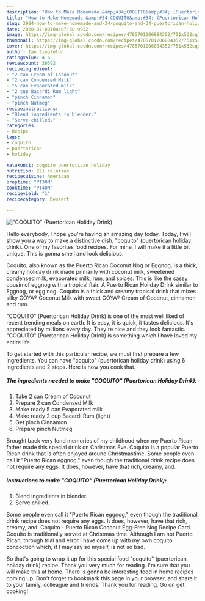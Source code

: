```yaml
---
description: "How to Make Homemade &amp;#34;COQUITO&amp;#34; (Puertorican Holiday Drink)"
title: "How to Make Homemade &amp;#34;COQUITO&amp;#34; (Puertorican Holiday Drink)"
slug: 3984-how-to-make-homemade-and-34-coquito-and-34-puertorican-holiday-drink
date: 2020-07-08T04:07:38.993Z
image: https://img-global.cpcdn.com/recipes/4785701206884352/751x532cq70/coquito-puertorican-holiday-drink-recipe-main-photo.jpg
thumbnail: https://img-global.cpcdn.com/recipes/4785701206884352/751x532cq70/coquito-puertorican-holiday-drink-recipe-main-photo.jpg
cover: https://img-global.cpcdn.com/recipes/4785701206884352/751x532cq70/coquito-puertorican-holiday-drink-recipe-main-photo.jpg
author: Ian Singleton
ratingvalue: 4.6
reviewcount: 30392
recipeingredient:
- "2 can Cream of Coconut"
- "2 can Condensed Milk"
- "5 can Evaporated milk"
- "2 cup Bacardi Rum light"
- "pinch Cinnamon"
- "pinch Nutmeg"
recipeinstructions:
- "Blend ingredients in blender."
- "Serve chilled."
categories:
- Recipe
tags:
- coquito
- puertorican
- holiday

katakunci: coquito puertorican holiday 
nutrition: 221 calories
recipecuisine: American
preptime: "PT30M"
cooktime: "PT40M"
recipeyield: "1"
recipecategory: Dessert

---
```



![&#34;COQUITO&#34; (Puertorican Holiday Drink)](https://img-global.cpcdn.com/recipes/4785701206884352/751x532cq70/coquito-puertorican-holiday-drink-recipe-main-photo.jpg)

Hello everybody, I hope you're having an amazing day today. Today, I will show you a way to make a distinctive dish, &#34;coquito&#34; (puertorican holiday drink). One of my favorites food recipes. For mine, I will make it a little bit unique. This is gonna smell and look delicious.

Coquito, also known as the Puerto Rican Coconut Nog or Eggnog, is a thick, creamy holiday drink made primarily with coconut milk, sweetened condensed milk, evaporated milk, rum, and spices. This is like the sassy cousin of eggnog with a tropical flair. A Puerto Rican Holiday Drink similar to Eggnog, or egg nog. Coquito is a thick and creamy tropical drink that mixes silky GOYA® Coconut Milk with sweet GOYA® Cream of Coconut, cinnamon and rum.

&#34;COQUITO&#34; (Puertorican Holiday Drink) is one of the most well liked of recent trending meals on earth. It is easy, it is quick, it tastes delicious. It's appreciated by millions every day. They're nice and they look fantastic. &#34;COQUITO&#34; (Puertorican Holiday Drink) is something which I have loved my entire life.


To get started with this particular recipe, we must first prepare a few ingredients. You can have &#34;coquito&#34; (puertorican holiday drink) using 6 ingredients and 2 steps. Here is how you cook that.

<!--inarticleads1-->

##### The ingredients needed to make &#34;COQUITO&#34; (Puertorican Holiday Drink):

1. Take 2 can Cream of Coconut
1. Prepare 2 can Condensed Milk
1. Make ready 5 can Evaporated milk
1. Make ready 2 cup Bacardi Rum (light)
1. Get pinch Cinnamon
1. Prepare pinch Nutmeg


Brought back very fond memories of my childhood when my Puerto Rican father made this special drink on Christmas Eve. Coquito is a popular Puerto Rican drink that is often enjoyed around Christmastime. Some people even call it &#34;Puerto Rican eggnog,&#34; even though the traditional drink recipe does not require any eggs. It does, however, have that rich, creamy, and. 

<!--inarticleads2-->

##### Instructions to make &#34;COQUITO&#34; (Puertorican Holiday Drink):

1. Blend ingredients in blender.
1. Serve chilled.


Some people even call it &#34;Puerto Rican eggnog,&#34; even though the traditional drink recipe does not require any eggs. It does, however, have that rich, creamy, and. Coquito - Puerto Rican Coconut Egg-Free Nog Recipe Card. Coquito is traditionally served at Christmas time. Although I am not Puerto Rican, through trial and error I have come up with my own coquito concoction which, if I may say so myself, is not so bad. 

So that's going to wrap it up for this special food &#34;coquito&#34; (puertorican holiday drink) recipe. Thank you very much for reading. I'm sure that you will make this at home. There is gonna be interesting food in home recipes coming up. Don't forget to bookmark this page in your browser, and share it to your family, colleague and friends. Thank you for reading. Go on get cooking!
